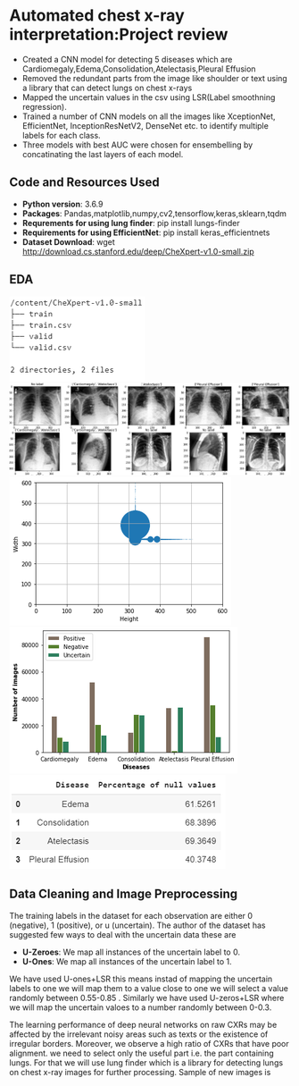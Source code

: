 # Automated chest x-ray interpretation:Project review
* Created a CNN model for detecting 5 diseases which are Cardiomegaly,Edema,Consolidation,Atelectasis,Pleural Effusion
* Removed the redundant parts from the image like shoulder or text using a library that can detect lungs on chest x-rays
* Mapped the uncertain values in the csv using LSR(Label smoothning regression).
* Trained a number of CNN models on all the images like XceptionNet, EfficientNet, InceptionResNetV2, DenseNet etc. to identify multiple labels for each class.
* Three models with best AUC were chosen for ensembelling by concatinating the last layers of each model.
## Code and Resources Used
* **Python version**: 3.6.9
* **Packages**: Pandas,matplotlib,numpy,cv2,tensorflow,keras,sklearn,tqdm
* **Requrements for using lung finder**: pip install lungs-finder
* **Requirements for using EfficientNet**: pip install keras_efficientnets
* **Dataset Download**: wget http://download.cs.stanford.edu/deep/CheXpert-v1.0-small.zip
## EDA 
![alt text](https://github.com/nins15/Automated-chest-x-ray-interpretation/blob/master/structureofdirectory.png "Structure of dataset directory")
![alt text](https://github.com/nins15/Automated-chest-x-ray-interpretation/blob/master/original%20images(1).png "Sample of images")
![alt text](https://github.com/nins15/Automated-chest-x-ray-interpretation/blob/master/Distribution%20of%20size.png "Size distribution of images")
![alt text](https://github.com/nins15/Automated-chest-x-ray-interpretation/blob/master/Distribution%20according%20to%20diseases.png "Distribution according to diseases")
![alt text](https://github.com/nins15/Automated-chest-x-ray-interpretation/blob/master/Percentageofnullvalues.png "Percentage of null values")

## Data Cleaning and Image Preprocessing
The training labels in the dataset for each observation are either 0 (negative), 1 (positive), or u (uncertain). The author of the dataset has suggested few ways to deal with the uncertain data these are 
* **U-Zeroes**: We map all instances of the uncertain label to 0.
* **U-Ones**: We map all instances of the uncertain label to 1.

We have used U-ones+LSR this means instad of mapping the uncertain labels to one we will map them to a value close to one we will select a value randomly between 0.55-0.85 . Similarly we have used U-zeros+LSR where we will map the uncertain valoes to a number randomly between 0-0.3.

The learning performance of deep neural networks on raw CXRs may be affected by the irrelevant noisy areas such as texts or the existence of irregular borders. Moreover, we observe a high ratio of CXRs that have poor alignment. we need to select only the useful part i.e. the part containing lungs. For that we will use lung finder which is a library for detecting lungs on chest x-ray images for further processing.
Sample of new images is
